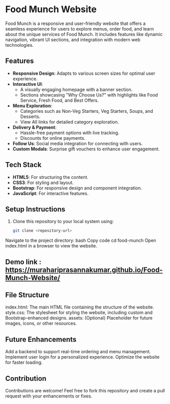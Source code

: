 # Food Munch Website

Food Munch is a responsive and user-friendly website that offers a seamless experience for users to explore menus, order food, and learn about the unique services of Food Munch. It includes features like dynamic navigation, vibrant UI sections, and integration with modern web technologies.

## Features

- **Responsive Design**: Adapts to various screen sizes for optimal user experience.
- **Interactive UI**:
  - A visually engaging homepage with a banner section.
  - Sections showcasing "Why Choose Us?" with highlights like Food Service, Fresh Food, and Best Offers.
- **Menu Exploration**:
  - Categories such as Non-Veg Starters, Veg Starters, Soups, and Desserts.
  - View All links for detailed category exploration.
- **Delivery & Payment**:
  - Hassle-free payment options with live tracking.
  - Discounts for online payments.
- **Follow Us**: Social media integration for connecting with users.
- **Custom Modals**: Surprise gift vouchers to enhance user engagement.
  
## Tech Stack

- **HTML5**: For structuring the content.
- **CSS3**: For styling and layout.
- **Bootstrap**: For responsive design and component integration.
- **JavaScript**: For interactive features.

## Setup Instructions

1. Clone this repository to your local system using:
   ```bash
   git clone <repository-url>
Navigate to the project directory:
bash
Copy code
cd food-munch
Open index.html in a browser to view the website.

## Demo link :  https://murahariprasannakumar.github.io/Food-Munch-Website/
## File Structure
index.html: The main HTML file containing the structure of the website.
style.css: The stylesheet for styling the website, including custom and Bootstrap-enhanced designs.
assets: (Optional) Placeholder for future images, icons, or other resources.
## Future Enhancements
Add a backend to support real-time ordering and menu management.
Implement user login for a personalized experience.
Optimize the website for faster loading.
## Contribution
Contributions are welcome! Feel free to fork this repository and create a pull request with your enhancements or fixes.
